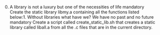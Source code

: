 0. A library is not a luxury but one of the necessities of life
mandatory
Create the static library libmy.a containing all the functions listed below:1. Without libraries what have we? We have no past and no future
mandatory
Create a script called create_static_lib.sh that creates a static library called liball.a from all the .c files that are in the current directory.
